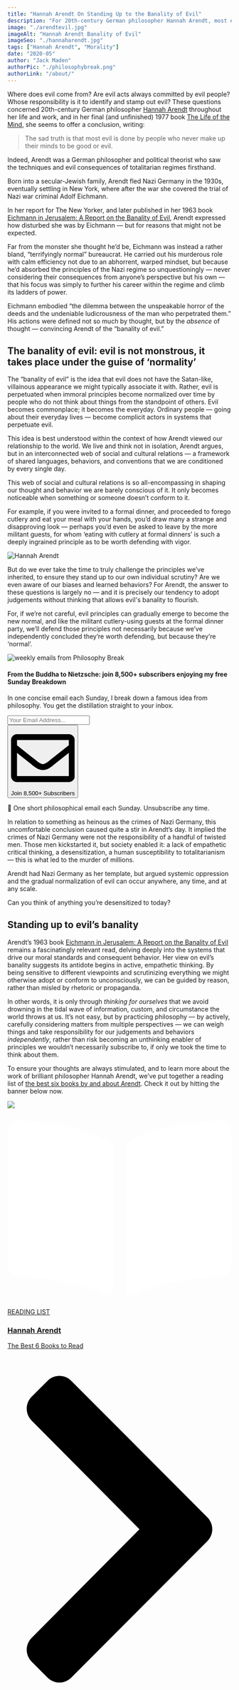 ```yaml
---
title: "Hannah Arendt On Standing Up to the Banality of Evil"
description: "For 20th-century German philosopher Hannah Arendt, most evil is committed by people who never make up their minds to be good or evil."
image: "./arendtevil.jpg"
imageAlt: "Hannah Arendt Banality of Evil"
imageSeo: "./hannaharendt.jpg"
tags: ["Hannah Arendt", "Morality"]
date: "2020-05"
author: "Jack Maden"
authorPic: "./philosophybreak.png"
authorLink: "/about/"
---
```

<span class="big-letter">W</span>here does evil come from? Are evil acts always committed by evil people? Whose responsibility is it to identify and stamp out evil? These questions concerned 20th-century German philosopher [Hannah Arendt](/reading-lists/hannah-arendt/) throughout her life and work, and in her final (and unfinished) 1977 book <a target="_blank" rel="noopener noreferrer sponsored" href="http://www.amazon.com/gp/product/0156519925/ref=as_li_tl?ie=UTF8&tag=philosophybre-20&camp=1789&creative=9325&linkCode=as2&creativeASIN=0156519925&linkId=39c39f1a44d33157a2cdf520111582c3">The Life of the Mind</a>, she seems to offer a conclusion, writing: 

>The sad truth is that most evil is done by people who never make up their minds to be good or evil.

Indeed, Arendt was a German philosopher and political theorist who saw the techniques and evil consequences of totalitarian regimes firsthand.

Born into a secular-Jewish family, Arendt fled Nazi Germany in the 1930s, eventually settling in New York, where after the war she covered the trial of Nazi war criminal Adolf Eichmann.

In her report for The New Yorker, and later published in her 1963 book <a target="_blank" rel="noopener noreferrer sponsored" href="http://www.amazon.com/gp/product/0143039881/ref=as_li_tl?ie=UTF8&tag=philosophybre-20&camp=1789&creative=9325&linkCode=as2&creativeASIN=0143039881&linkId=cd83ff0ef041e75e7777bc9883b92fa6">Eichmann in Jerusalem: A Report on the Banality of Evil</a>, Arendt expressed how disturbed she was by Eichmann — but for reasons that might not be expected.

Far from the monster she thought he’d be, Eichmann was instead a rather bland, “terrifyingly normal” bureaucrat. He carried out his murderous role with calm efficiency not due to an abhorrent, warped mindset, but because he’d absorbed the principles of the Nazi regime so unquestioningly — never considering their consequences from anyone’s perspective but his own — that his focus was simply to further his career within the regime and climb its ladders of power. 

Eichmann embodied “the dilemma between the unspeakable horror of the deeds and the undeniable ludicrousness of the man who perpetrated them.” His actions were defined not so much by thought, but by the _absence_ of thought — convincing Arendt of the “banality of evil.”

## The banality of evil: evil is not monstrous, it takes place under the guise of ‘normality’

<span class="big-letter">T</span>he “banality of evil” is the idea that evil does not have the Satan-like, villainous appearance we might typically associate it with. Rather, evil is perpetuated when immoral principles become normalized over time by people who do not think about things from the standpoint of others. Evil becomes commonplace; it becomes the everyday. Ordinary people — going about their everyday lives — become complicit actors in systems that perpetuate evil.

This idea is best understood within the context of how Arendt viewed our relationship to the world. We live and think not in isolation, Arendt argues, but in an interconnected web of social and cultural relations — a framework of shared languages, behaviors, and conventions that we are conditioned by every single day. 

This web of social and cultural relations is so all-encompassing in shaping our thought and behavior we are barely conscious of it. It only becomes noticeable when something or someone doesn’t conform to it. 

For example, if you were invited to a formal dinner, and proceeded to forego cutlery and eat your meal with your hands, you’d draw many a strange and disapproving look — perhaps you’d even be asked to leave by the more militant guests, for whom ‘eating with cutlery at formal dinners’ is such a deeply ingrained principle as to be worth defending with vigor. 

![Hannah Arendt](./hannaharendt.jpg "“The ideal subject of totalitarian rule is not the convinced Nazi or the dedicated Communist, but people for whom the distinction between fact and fiction, true and false, no longer exist” — Hannah Arendt in her 1951 work, The Origins of Totalitarianism.")

But do we ever take the time to truly challenge the principles we’ve inherited, to ensure they stand up to our own individual scrutiny? Are we even aware of our biases and learned behaviors? For Arendt, the answer to these questions is largely no — and it is precisely our tendency to adopt judgements without thinking that allows evil's banality to flourish. 

For, if we’re not careful, evil principles can gradually emerge to become the new normal, and like the militant cutlery-using guests at the formal dinner party, we’ll defend those principles not necessarily because we’ve independently concluded they’re worth defending, but because they’re ‘normal’.

<!--big subscribe-->
<div class="course-promo darkradial-background subscribe text-center">
    <img src="/static/6313d50bc32799a6c869239128784c7b/e7f7a/weekly-break.webp" alt="weekly emails from Philosophy Break">
    <h4>From the Buddha to Nietzsche: join 8,500+ subscribers enjoying my free Sunday Breakdown</h4>
    <p class="small-grey-font no-mar-bottom">In one concise email each Sunday, I break down a famous idea from philosophy. You get the distillation straight to your inbox.</p>
    <div class="small-pad-top">
        <form action="https://app.convertkit.com/forms/5812400/subscriptions" method="post" data-sv-form="5812400" data-uid="be0e52d3c0" data-format="inline" data-version="6" data-options="{&quot;settings&quot;:{&quot;after_subscribe&quot;:{&quot;action&quot;:&quot;message&quot;,&quot;success_message&quot;:&quot;Thank you, philosopher! Your welcome email will land in your inbox shortly.&quot;,&quot;redirect_url&quot;:&quot;https://philosophybreak.com/thank-you/&quot;},&quot;analytics&quot;:{&quot;google&quot;:null,&quot;fathom&quot;:null,&quot;facebook&quot;:null,&quot;segment&quot;:null,&quot;pinterest&quot;:null,&quot;sparkloop&quot;:null,&quot;googletagmanager&quot;:null},&quot;modal&quot;:{&quot;trigger&quot;:&quot;timer&quot;,&quot;scroll_percentage&quot;:null,&quot;timer&quot;:5,&quot;devices&quot;:&quot;all&quot;,&quot;show_once_every&quot;:15},&quot;powered_by&quot;:{&quot;show&quot;:false,&quot;url&quot;:&quot;https://convertkit.com/features/forms?utm_campaign=poweredby&amp;utm_content=form&amp;utm_medium=referral&amp;utm_source=dynamic&quot;},&quot;recaptcha&quot;:{&quot;enabled&quot;:false},&quot;return_visitor&quot;:{&quot;action&quot;:&quot;show&quot;,&quot;custom_content&quot;:&quot;&quot;},&quot;slide_in&quot;:{&quot;display_in&quot;:&quot;bottom_right&quot;,&quot;trigger&quot;:&quot;timer&quot;,&quot;scroll_percentage&quot;:null,&quot;timer&quot;:5,&quot;devices&quot;:&quot;all&quot;,&quot;show_once_every&quot;:15},&quot;sticky_bar&quot;:{&quot;display_in&quot;:&quot;top&quot;,&quot;trigger&quot;:&quot;timer&quot;,&quot;scroll_percentage&quot;:null,&quot;timer&quot;:5,&quot;devices&quot;:&quot;all&quot;,&quot;show_once_every&quot;:15}},&quot;version&quot;:&quot;6&quot;}" min-width="400 500 600 700 800">
        <div data-style="clean"><ul data-element="errors" data-group="alert"></ul><div data-element="fields" data-stacked="false">
            <div>
                <input name="email_address" aria-label="Your Email Address..." placeholder="Your Email Address..." required type="email" />
            </div>
            <button class="button primary" type="submit" data-element="submit"><div><div></div><div></div><div></div></div><span><svg xmlns="http://www.w3.org/2000/svg" viewBox="0 0 512 512"><path d="M464 64H48C21.49 64 0 85.49 0 112v288c0 26.51 21.49 48 48 48h416c26.51 0 48-21.49 48-48V112c0-26.51-21.49-48-48-48zm0 48v40.805c-22.422 18.259-58.168 46.651-134.587 106.49-16.841 13.247-50.201 45.072-73.413 44.701-23.208.375-56.579-31.459-73.413-44.701C106.18 199.465 70.425 171.067 48 152.805V112h416zM48 400V214.398c22.914 18.251 55.409 43.862 104.938 82.646 21.857 17.205 60.134 55.186 103.062 54.955 42.717.231 80.509-37.199 103.053-54.947 49.528-38.783 82.032-64.401 104.947-82.653V400H48z"/></svg>Join 8,500+ Subscribers</span></button>
            </div>
            </div>
        </form>
        <p class="tiny-mar-top no-mar-bottom review-font">💭 One short philosophical email each Sunday. Unsubscribe any time.</p>
    </div>
</div>

In relation to something as heinous as the crimes of Nazi Germany, this uncomfortable conclusion caused quite a stir in Arendt’s day. It implied the crimes of Nazi Germany were not the responsibility of a handful of twisted men. Those men kickstarted it, but society enabled it: a lack of empathetic critical thinking, a desensitization, a human susceptibility to totalitarianism — this is what led to the murder of millions.

Arendt had Nazi Germany as her template, but argued systemic oppression and the gradual normalization of evil can occur anywhere, any time, and at any scale.

Can you think of anything you’re desensitized to today?

## Standing up to evil’s banality

<span class="big-letter">A</span>rendt’s 1963 book <a target="_blank" rel="noopener noreferrer sponsored" href="http://www.amazon.com/gp/product/0143039881/ref=as_li_tl?ie=UTF8&tag=philosophybre-20&camp=1789&creative=9325&linkCode=as2&creativeASIN=0143039881&linkId=cd83ff0ef041e75e7777bc9883b92fa6">Eichmann in Jerusalem: A Report on the Banality of Evil</a> remains a fascinatingly relevant read, delving deeply into the systems that drive our moral standards and consequent behavior. Her view on evil’s banality suggests its antidote begins in active, empathetic thinking. By being sensitive to different viewpoints and scrutinizing everything we might otherwise adopt or conform to unconsciously, we can be guided by reason, rather than misled by rhetoric or propaganda. 

In other words, it is only through _thinking for ourselves_ that we avoid drowning in the tidal wave of information, custom, and circumstance the world throws at us. It’s not easy, but by practicing philosophy — by actively, carefully considering matters from multiple perspectives — we can weigh things and take responsibility for our judgements and behaviors _independently_, rather than risk becoming an unthinking enabler of principles we wouldn’t necessarily subscribe to, if only we took the time to think about them.  

To ensure your thoughts are always stimulated, and to learn more about the work of brilliant philosopher Hannah Arendt, we’ve put together a reading list of [the best six books by and about Arendt](/reading-lists/hannah-arendt/). Check it out by hitting the banner below now.

<a class="reading-list cta" href="/reading-lists/hannah-arendt/">
    <img class="title-img" src="./hannah-arendt.jpeg"/>
    <div class="darkener"></div>
    <div class="reading-list-title">
        <span class="tag time"><svg xmlns="http://www.w3.org/2000/svg" viewBox="0 0 576 512"><path fill="#fff" d="M542.22 32.05c-54.8 3.11-163.72 14.43-230.96 55.59-4.64 2.84-7.27 7.89-7.27 13.17v363.87c0 11.55 12.63 18.85 23.28 13.49 69.18-34.82 169.23-44.32 218.7-46.92 16.89-.89 30.02-14.43 30.02-30.66V62.75c.01-17.71-15.35-31.74-33.77-30.7zM264.73 87.64C197.5 46.48 88.58 35.17 33.78 32.05 15.36 31.01 0 45.04 0 62.75V400.6c0 16.24 13.13 29.78 30.02 30.66 49.49 2.6 149.59 12.11 218.77 46.95 10.62 5.35 23.21-1.94 23.21-13.46V100.63c0-5.29-2.62-10.14-7.27-12.99z"/></svg>READING LIST</span>
        <div class="separator reading-list banner"></div>
        <h3>Hannah Arendt</h3>
        <p style="margin: 0;">The Best 6 Books to Read</p>
    </div>    
    <svg class="cta swing" xmlns="http://www.w3.org/2000/svg" viewBox="0 0 320 512"><path d="M285.476 272.971L91.132 467.314c-9.373 9.373-24.569 9.373-33.941 0l-22.667-22.667c-9.357-9.357-9.375-24.522-.04-33.901L188.505 256 34.484 101.255c-9.335-9.379-9.317-24.544.04-33.901l22.667-22.667c9.373-9.373 24.569-9.373 33.941 0L285.475 239.03c9.373 9.372 9.373 24.568.001 33.941z"/></svg>
</a>